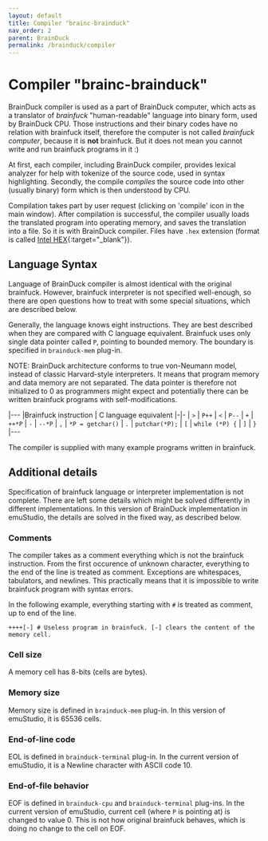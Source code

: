 ```yaml
---
layout: default
title: Compiler "brainc-brainduck"
nav_order: 2
parent: BrainDuck
permalink: /brainduck/compiler
---
```


# Compiler "brainc-brainduck"

BrainDuck compiler is used as a part of BrainDuck computer, which acts as a translator of *brainfuck* "human-readable" language into binary form, used by BrainDuck CPU. Those instructions and their binary codes have no relation with brainfuck itself, therefore the computer is not called *brainfuck computer*, because it is **not** brainfuck. But it does not mean you cannot write and run brainfuck programs in it :)

At first, each compiler, including BrainDuck compiler, provides lexical analyzer for help with tokenize of the source code, used in syntax highlighting. Secondly, the compile *compiles* the source code into other (usually binary) form which is then understood by CPU.

Compilation takes part by user request (clicking on 'compile' icon in the main window). After compilation is successful, the compiler usually loads the translated program into operating memory, and saves the translation into a file. So it is with BrainDuck compiler. Files have `.hex` extension (format is called [Intel HEX][intelhex]{:target="_blank"}).

## Language Syntax

Language of BrainDuck compiler is almost identical with the original brainfuck. However, brainfuck interpreter is not specified well-enough, so there are open questions how to treat with some special situations, which are described below.

Generally, the language knows eight instructions. They are best described when they are compared with C language equivalent. Brainfuck uses only single data pointer called `P`, pointing to bounded memory. The boundary is specified in `brainduck-mem` plug-in.

NOTE: BrainDuck architecture conforms to true von-Neumann model, instead of classic Harvard-style interpreters. It means that program memory and data memory are not separated. The data pointer is therefore not initialized to 0 as programmers might expect and potentially there can be written brainfuck programs with self-modifications.

|---
|Brainfuck instruction   | C language equivalent
|-|-
| `>`                    | `P++`
| `<`                    | `P--`
| `+`                    | `++*P`
| `-`                    | `--*P`
| `,`                    | `*P = getchar()`
| `.`                    | `putchar(*P);`
| `[`                    | `while (*P) {`
| `]`                    | `}`
|---


The compiler is supplied with many example programs written in brainfuck.

## Additional details

Specification of brainfuck language or interpreter implementation is not complete. There are left some details which might be solved differently in different implementations. In this version of BrainDuck implementation in emuStudio, the details are solved in the fixed way, as described below.

### Comments

The compiler takes as a comment everything which is not the brainfuck instruction. From the first occurence of unknown character, everything to the end of the line is treated as comment. Exceptions are whitespaces, tabulators, and newlines. This practically means that it is impossible to write brainfuck program with syntax errors.

In the following example, everything starting with `#` is treated as comment, up to end of the line.

    ++++[-] # Useless program in brainfuck. [-] clears the content of the memory cell.

### Cell size

A memory cell has 8-bits (cells are bytes).

### Memory size

Memory size is defined in `brainduck-mem` plug-in. In this version of emuStudio, it is 65536 cells.

### End-of-line code

EOL is defined in `brainduck-terminal` plug-in. In the current version of emuStudio, it is a Newline character with ASCII code 10.

### End-of-file behavior

EOF is defined in `brainduck-cpu` and `brainduck-terminal` plug-ins. In the current version of emuStudio, current cell (where `P` is pointing at) is changed to value 0. This is not how original brainfuck behaves, which is doing no change to the cell on EOF.

[intelhex]: http://en.wikipedia.org/wiki/Intel_HEX
